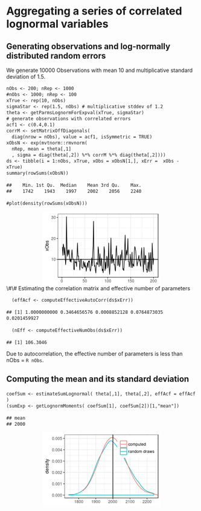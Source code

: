 Aggregating a series of correlated lognormal variables
======================================================

Generating observations and log-normally distributed random errors
------------------------------------------------------------------

We generate 10000 Observations with mean 10 and multiplicative standard
deviation of 1.5.

    nObs <- 200; nRep <- 1000
    #nObs <- 1000; nRep <- 100
    xTrue <- rep(10, nObs)
    sigmaStar <- rep(1.5, nObs) # multiplicative stddev of 1.2
    theta <- getParmsLognormForExpval(xTrue, sigmaStar)
    # generate observations with correlated errors
    acf1 <- c(0.4,0.1)
    corrM <- setMatrixOffDiagonals(
      diag(nrow = nObs), value = acf1, isSymmetric = TRUE)
    xObsN <- exp(mvtnorm::rmvnorm(
      nRep, mean = theta[,1]
      , sigma = diag(theta[,2]) %*% corrM %*% diag(theta[,2])))
    ds <- tibble(i = 1:nObs, xTrue, xObs = xObsN[1,], xErr =  xObs - xTrue)
    summary(rowSums(xObsN))

    ##    Min. 1st Qu.  Median    Mean 3rd Qu.    Max. 
    ##    1742    1943    1997    2002    2056    2240

    #plot(density(rowSums(xObsN)))

<img src="aggregateCorrelated_files/figure-markdown_strict/unnamed-chunk-3-1.png" style="display:block; margin: auto" />
\#\# Estimating the correlation matrix and effective number of
parameters

      (effAcf <- computeEffectiveAutoCorr(ds$xErr))

    ## [1] 1.0000000000 0.3464656576 0.0008852128 0.0764873035 0.0201459927

      (nEff <- computeEffectiveNumObs(ds$xErr))

    ## [1] 106.3046

Due to autocorrelation, the effective number of parameters is less than
nObs = `R nObs`.

Computing the mean and its standard deviation
---------------------------------------------

    coefSum <- estimateSumLognormal( theta[,1], theta[,2], effAcf = effAcf )
    (sumExp <- getLognormMoments( coefSum[1], coefSum[2])[1,"mean"])

    ## mean 
    ## 2000

<img src="aggregateCorrelated_files/figure-markdown_strict/unnamed-chunk-6-1.png" style="display:block; margin: auto" />
